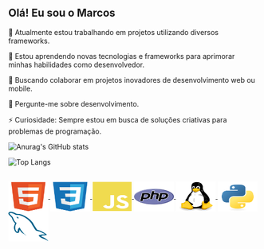 ## Olá! Eu sou o Marcos

🔭 Atualmente estou trabalhando em projetos utilizando diversos frameworks.

🌱 Estou aprendendo novas tecnologias e frameworks para aprimorar minhas habilidades como desenvolvedor.

👯 Buscando colaborar em projetos inovadores de desenvolvimento web ou mobile.

💬 Pergunte-me sobre desenvolvimento.

⚡ Curiosidade: Sempre estou em busca de soluções criativas para problemas de programação.

![Anurag's GitHub stats](https://github-readme-stats.vercel.app/api?username=Souzax007&theme=neon&show_icons=true)

![Top Langs](https://github-readme-stats.vercel.app/api/top-langs/?username=Souzax007&layout=compact&title_color=00FFFF&text_color=ff449f&bg_color=000000&icon_color=00FF00&border_color=FF00FF)

<div dir="auto"><br>

  <!-- HTML Icon -->
  <a target="_blank" rel="noopener noreferrer nofollow" href="https://raw.githubusercontent.com/devicons/devicon/master/icons/html5/html5-original.svg">
    <img align="center" alt="Rafa-HTML" height="60" width="80" src="https://raw.githubusercontent.com/devicons/devicon/master/icons/html5/html5-original.svg" style="max-width: 100%;">
  </a>

  <!-- CSS Icon -->
  <a target="_blank" rel="noopener noreferrer nofollow" href="https://raw.githubusercontent.com/devicons/devicon/master/icons/css3/css3-original.svg">
    <img align="center" alt="Rafa-CSS" height="60" width="80" src="https://raw.githubusercontent.com/devicons/devicon/master/icons/css3/css3-original.svg" style="max-width: 100%;">
  </a>
  
  <!-- JavaScript Icon -->
  <a target="_blank" rel="noopener noreferrer nofollow" href="https://raw.githubusercontent.com/devicons/devicon/master/icons/javascript/javascript-plain.svg">
    <img align="center" alt="Rafa-Js" height="60" width="80" src="https://raw.githubusercontent.com/devicons/devicon/master/icons/javascript/javascript-plain.svg" style="max-width: 100%;">
  </a>

  <!-- PHP Icon -->
  <a target="_blank" rel="noopener noreferrer nofollow" href="https://raw.githubusercontent.com/devicons/devicon/master/icons/php/php-original.svg">
    <img align="center" alt="Rafa-PHP" height="60" width="80" src="https://raw.githubusercontent.com/devicons/devicon/master/icons/php/php-original.svg" style="max-width: 100%;">
  </a>

  <!-- Linux Icon -->
  <a target="_blank" rel="noopener noreferrer nofollow" href="https://raw.githubusercontent.com/devicons/devicon/master/icons/linux/linux-original.svg">
    <img align="center" alt="Linux" height="60" width="80" src="https://raw.githubusercontent.com/devicons/devicon/master/icons/linux/linux-original.svg" style="max-width: 100%;">
  </a>

  <!-- Python Icon -->
  <a target="_blank" rel="noopener noreferrer nofollow" href="https://raw.githubusercontent.com/devicons/devicon/master/icons/python/python-original.svg">
    <img align="center" alt="Python" height="60" width="80" src="https://raw.githubusercontent.com/devicons/devicon/master/icons/python/python-original.svg" style="max-width: 100%;">
  </a>

  <!-- MySQL Icon (substituindo phpMyAdmin) -->
  <a target="_blank" rel="noopener noreferrer nofollow" href="https://raw.githubusercontent.com/devicons/devicon/master/icons/mysql/mysql-original.svg">
    <img align="center" alt="MySQL" height="60" width="80" src="https://raw.githubusercontent.com/devicons/devicon/master/icons/mysql/mysql-original.svg" style="max-width: 100%;">
  </a>
  
</div>

